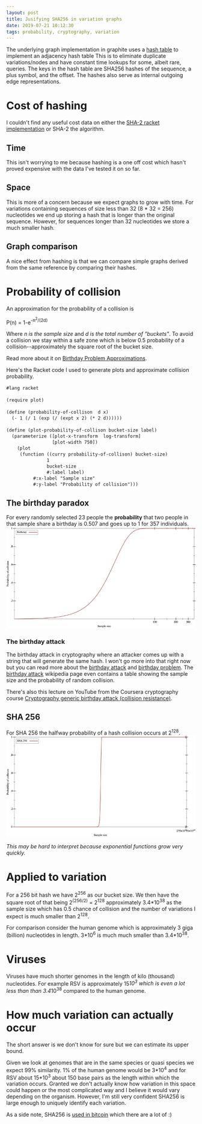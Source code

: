 ```yaml
---
layout: post
title: Jusifying SHA256 in variation graphs
date: 2019-07-21 10:12:30
tags: probability, cryptography, variation
---
```


The underlying graph implementation in graphite uses a [hash table] to implement
an adjacency hash table
This is to eliminate duplicate variations/nodes and have constant time lookups
for some, albeit rare, queries.
The keys in the hash table are SHA256 hashes of  the sequence, a plus symbol,
and the offset.
The hashes also serve as internal outgoing edge representations.

# Cost of hashing
I couldn't find any useful cost data on either the [SHA-2 racket implementation]
or SHA-2 the algorithm.

## Time
This isn't worrying to me because hashing is a one off cost which hasn't proved
expensive with the data I've tested it on so far.

## Space
This is more of a concern because we expect graphs to grow with time.
For variations containing sequences of size less than 32 (8 * 32 = 256)
nucleotides we end up storing a hash that is longer than the original sequence.
However, for sequences longer than 32 nucleotides we store a much smaller hash.

## Graph comparison
A nice effect from hashing is that we can compare simple graphs derived from the
same reference by comparing their hashes.

# Probability of collision
An approximation for the probability of a collision is


P(n) = 1-e<sup>-n<sup>2</sup>/(2d)</sup>

Where *n is the sample size* and *d is the total number of "buckets"*.
To avoid a collision we stay within a safe zone which is below
0.5 probability of a collision--approximately the square root of the bucket size.

Read more about it on [Birthday Problem Approximations].

Here's the Racket code I used to generate plots and approximate collision probability.
```
#lang racket

(require plot)

(define (probability-of-collison  d x)
  (- 1 (/ 1 (exp (/ (expt x 2) (* 2 d))))))

(define (plot-probability-of-collison bucket-size label)
  (parameterize ([plot-x-transform  log-transform]
                 [plot-width 750])
    (plot
     (function ((curry probability-of-collison) bucket-size)
               1
               bucket-size
               #:label label)
          #:x-label "Sample size"
          #:y-label "Probability of collision")))
```

## The birthday paradox
For every randomly selected 23 people the **probability** that two people in
that sample share a birthday is 0.507 and goes up to 1 for 357 individuals.
![birthday plot]

### The birthday attack
The birthday attack in cryptography where an attacker
comes up with a string that will generate the same hash.
I won't go more into that right now but you can read more about the [birthday attack] and [birthday problem].
The [birthday attack] wikipedia page even contains a table showing the
sample size and the probability of random collision.

There's also this lecture on YouTube from the Coursera cryptography course
[Cryptography generic birthday attack (collision resistance)].

## SHA 256
For SHA 256 the halfway probability of a hash collision occurs at 2<sup>128</sup>.
![sha256 plot]

*This may be hard to interpret because exponential functions grow very quickly.*

# Applied to variation
For a 256 bit hash we have 2<sup>256</sup> as our bucket size.
We then have the square root of that being
2<sup>(256/2)</sup> = 2<sup>128</sup> approximately 3.4\*10<sup>38</sup> as
the sample size which has 0.5 chance of collision and the number of variations
I expect is much smaller than 2<sup>128</sup>.

For comparison consider the human genome which is approximately 3 giga (billion)
nucleotides in length. 3*10<sup>6</sup> is much much smaller than 3.4\*10<sup>38</sup>.

# Viruses
Viruses have much shorter genomes in the length of kilo (thousand) nucleotides.
For example RSV is approximately 15*10<sup>3</sup> which is even a lot less than
than 3.4*10<sup>38</sup> compared to the human genome.


# How much variation can actually occur
The short answer is we don't know for sure but we can estimate its upper bound.

Given we look at genomes that are in the same species or quasi species we expect
99% similarity. 1% of the human genome would be 3\*10<sup>4</sup> and for RSV
about 15\*10<sup>3</sup> about 150 base pairs as the length within which the
variation occurs. Granted we don't actually know how variation in this space could
happen or the most complicated way and I believe it would vary depending on the organism.
However, I'm still very confident SHA256 is large enough to uniquely identify each variation.

As a side note, SHA256 is [used in bitcoin] which there are a lot of :)

[Cryptography generic birthday attack (collision resistance)]: https://www.youtube.com/watch?v=5VY2KEh9WrE
[birthday attack]: https://en.wikipedia.org/wiki/Birthday_attack
[birthday problem]: https://en.wikipedia.org/wiki/Birthday_problem
[birthday plot]: /images/Content/Graphs/birthday.png
[sha256 plot]: /images/Content/Graphs/sha256.png
[Birthday Problem Approximations]: https://en.wikipedia.org/wiki/Birthday_problem#Approximations
[used in bitcoin]: https://youtu.be/bBC-nXj3Ng4?t=343
[hash table]: https://en.wikipedia.org/wiki/Hash_table
[SHA-2 racket implementation]: https://docs.racket-lang.org/sha/index.html
